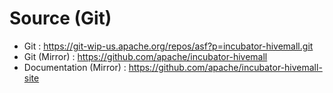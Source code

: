 <!--

	Licensed to the Apache Software Foundation (ASF) under one
	or more contributor license agreements. See the NOTICE file
	distributed with this work for additional information
	regarding copyright ownership. The ASF licenses this file
	to you under the Apache License, Version 2.0 (the
	"License"); you may not use this file except in compliance
	with the License. You may obtain a copy of the License at

	   http://www.apache.org/licenses/LICENSE-2.0

	Unless required by applicable law or agreed to in writing, software
	distributed under the License is distributed on an "AS IS" BASIS,
	WITHOUT WARRANTIES OR CONDITIONS OF ANY KIND, either express or implied.
	See the License for the specific language governing permissions and
	limitations under the License.

-->
# Source (Git)

* Git : https://git-wip-us.apache.org/repos/asf?p=incubator-hivemall.git
* Git (Mirror) : https://github.com/apache/incubator-hivemall
* Documentation (Mirror) : https://github.com/apache/incubator-hivemall-site